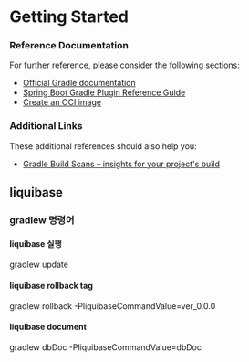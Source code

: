 # Getting Started

### Reference Documentation

For further reference, please consider the following sections:

* [Official Gradle documentation](https://docs.gradle.org)
* [Spring Boot Gradle Plugin Reference Guide](https://docs.spring.io/spring-boot/docs/2.5.2/gradle-plugin/reference/html/)
* [Create an OCI image](https://docs.spring.io/spring-boot/docs/2.5.2/gradle-plugin/reference/html/#build-image)

### Additional Links

These additional references should also help you:

* [Gradle Build Scans – insights for your project's build](https://scans.gradle.com#gradle)
## liquibase
### gradlew 명령어
#### liquibase 실행 
gradlew update 
#### liquibase rollback tag
gradlew rollback -PliquibaseCommandValue=ver_0.0.0
#### liquibase document
gradlew dbDoc -PliquibaseCommandValue=dbDoc
